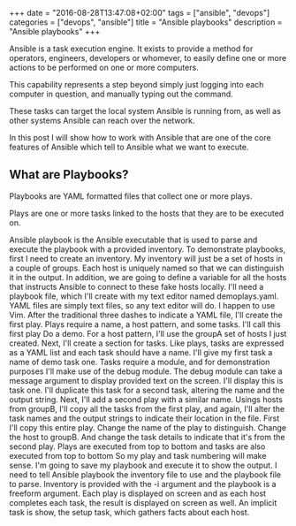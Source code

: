 +++
date = "2016-08-28T13:47:08+02:00"
tags = ["ansible", "devops"]
categories = ["devops", "ansible"]
title = "Ansible playbooks"
description = "Ansible playbooks"
+++


Ansible  is a task execution engine. It exists to provide a method for operators, engineers, developers or whomever, to easily define one or more actions to be performed on one or more computers. 

This capability represents a step beyond simply just logging into each computer in question, and manually typing out the command. 

These tasks can target the local system Ansible is running from, as well as other systems Ansible can reach over the network.

In this post I will show how to work with Ansible that  are one of the core features of Ansible which tell to Ansible what we want to execute. 


## What are Playbooks?

Playbooks are YAML formatted files that collect one or more plays. 

Plays are one or more tasks linked to the hosts that they are to be executed on. 

Ansible playbook is the Ansible executable that is used to parse and execute the playbook with a provided inventory. To demonstrate playbooks, first I need to create an inventory. My inventory will just be a set of hosts in a couple of groups. Each host is uniquely named so that we can distinguish it in the output. In addition, we are going to define a variable for all the hosts that instructs Ansible to connect to these fake hosts locally. I'll need a playbook file, which I'll create with my text editor named demoplays.yaml. YAML files are simply text files, so any text editor will do. I happen to use Vim. After the traditional three dashes to indicate a YAML file, I'll create the first play. Plays require a name, a host pattern, and some tasks. I'll call this first play Do a demo. For a host pattern, I'll use the groupA set of hosts I just created. Next, I'll create a section for tasks. Like plays, tasks are expressed as a YAML list and each task should have a name. I'll give my first task a name of demo task one. Tasks require a module, and for demonstration purposes I'll make use of the debug module. The debug module can take a message argument to display provided text on the screen. I'll display this is task one. I'll duplicate this task for a second task, altering the name and the output string. Next, I'll add a second play with a similar name. Usings hosts from groupB, I'll copy all the tasks from the first play, and again, I'll alter the task names and the output strings to indicate their location in the file. First I'll copy this entire play. Change the name of the play to distinguish. Change the host to groupB. And change the task details to indicate that it's from the second play. Plays are executed from top to bottom and tasks are also executed from top to bottom So my play and task numbering will make sense. I'm going to save my playbook and execute it to show the output. I need to tell Ansible playbook the inventory file to use and the playbook file to parse. Inventory is provided with the -i argument and the playbook is a freeform argument. Each play is displayed on screen and as each host completes each task, the result is displayed on screen as well. An implicit task is show, the setup task, which gathers facts about each host.